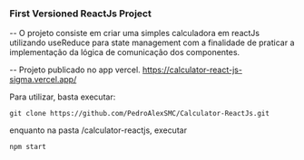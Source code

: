 ### First Versioned ReactJs Project

-- O projeto consiste em criar uma simples calculadora em reactJs utilizando useReduce para state management com a finalidade de praticar a implementação da lógica de comunicação dos componentes.

-- Projeto publicado no app vercel.
https://calculator-react-js-sigma.vercel.app/

Para utilizar, basta executar:

```
git clone https://github.com/PedroAlexSMC/Calculator-ReactJs.git
```

enquanto na pasta /calculator-reactjs, executar

```
npm start
```
